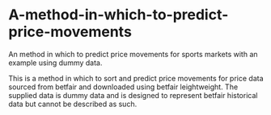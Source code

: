 # A-method-in-which-to-predict-price-movements
An method in which to predict price movements for sports markets with an example using dummy data.

This is a method in which to sort and predict price movements for price data sourced from betfair and downloaded using betfair leightweight. The supplied data is dummy data and is
designed to represent betfair historical data but cannot be described as such.
